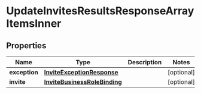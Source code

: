 

# UpdateInvitesResultsResponseArrayItemsInner

## Properties

Name | Type | Description | Notes
------------ | ------------- | ------------- | -------------
**exception** | [**InviteExceptionResponse**](InviteExceptionResponse.md) |  |  [optional]
**invite** | [**InviteBusinessRoleBinding**](InviteBusinessRoleBinding.md) |  |  [optional]





